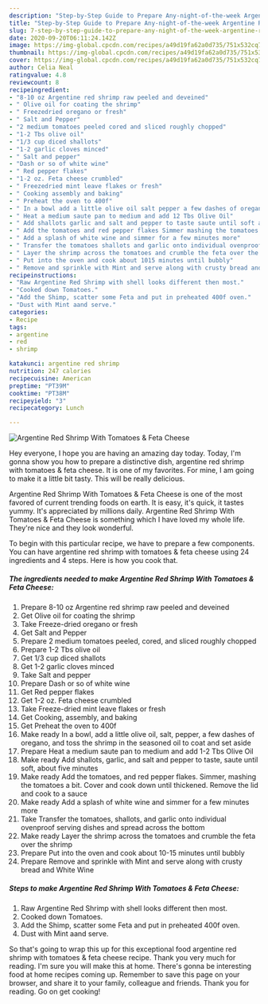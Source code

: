 ```yaml
---
description: "Step-by-Step Guide to Prepare Any-night-of-the-week Argentine Red Shrimp With Tomatoes &amp;amp; Feta Cheese"
title: "Step-by-Step Guide to Prepare Any-night-of-the-week Argentine Red Shrimp With Tomatoes &amp;amp; Feta Cheese"
slug: 7-step-by-step-guide-to-prepare-any-night-of-the-week-argentine-red-shrimp-with-tomatoes-and-amp-feta-cheese
date: 2020-09-20T06:11:24.142Z
image: https://img-global.cpcdn.com/recipes/a49d19fa62a0d735/751x532cq70/argentine-red-shrimp-with-tomatoes-feta-cheese-recipe-main-photo.jpg
thumbnail: https://img-global.cpcdn.com/recipes/a49d19fa62a0d735/751x532cq70/argentine-red-shrimp-with-tomatoes-feta-cheese-recipe-main-photo.jpg
cover: https://img-global.cpcdn.com/recipes/a49d19fa62a0d735/751x532cq70/argentine-red-shrimp-with-tomatoes-feta-cheese-recipe-main-photo.jpg
author: Celia Neal
ratingvalue: 4.8
reviewcount: 8
recipeingredient:
- "8-10 oz Argentine red shrimp raw peeled and deveined"
- " Olive oil for coating the shrimp"
- " Freezedried oregano or fresh"
- " Salt and Pepper"
- "2 medium tomatoes peeled cored and sliced roughly chopped"
- "1-2 Tbs olive oil"
- "1/3 cup diced shallots"
- "1-2 garlic cloves minced"
- " Salt and pepper"
- "Dash or so of white wine"
- " Red pepper flakes"
- "1-2 oz. Feta cheese crumbled"
- " Freezedried mint leave flakes or fresh"
- " Cooking assembly and baking"
- " Preheat the oven to 400f"
- " In a bowl add a little olive oil salt pepper a few dashes of oregano and toss the shrimp in the seasoned oil to coat and set aside"
- " Heat a medium saute pan to medium and add 12 Tbs Olive Oil"
- " Add shallots garlic and salt and pepper to taste saute until soft about five minutes"
- " Add the tomatoes and red pepper flakes Simmer mashing the tomatoes a bit Cover and cook down until thickened Remove the lid and cook to a sauce"
- " Add a splash of white wine and simmer for a few minutes more"
- " Transfer the tomatoes shallots and garlic onto individual ovenproof serving dishes and spread across the bottom"
- " Layer the shrimp across the tomatoes and crumble the feta over the shrimp"
- " Put into the oven and cook about 1015 minutes until bubbly"
- " Remove and sprinkle with Mint and serve along with crusty bread and White Wine"
recipeinstructions:
- "Raw Argentine Red Shrimp with shell looks different then most."
- "Cooked down Tomatoes."
- "Add the Shimp, scatter some Feta and put in preheated 400f oven."
- "Dust with Mint aand serve."
categories:
- Recipe
tags:
- argentine
- red
- shrimp

katakunci: argentine red shrimp 
nutrition: 247 calories
recipecuisine: American
preptime: "PT39M"
cooktime: "PT38M"
recipeyield: "3"
recipecategory: Lunch

---
```



![Argentine Red Shrimp With Tomatoes &amp; Feta Cheese](https://img-global.cpcdn.com/recipes/a49d19fa62a0d735/751x532cq70/argentine-red-shrimp-with-tomatoes-feta-cheese-recipe-main-photo.jpg)

Hey everyone, I hope you are having an amazing day today. Today, I'm gonna show you how to prepare a distinctive dish, argentine red shrimp with tomatoes &amp; feta cheese. It is one of my favorites. For mine, I am going to make it a little bit tasty. This will be really delicious.

Argentine Red Shrimp With Tomatoes &amp; Feta Cheese is one of the most favored of current trending foods on earth. It is easy, it's quick, it tastes yummy. It's appreciated by millions daily. Argentine Red Shrimp With Tomatoes &amp; Feta Cheese is something which I have loved my whole life. They're nice and they look wonderful.




To begin with this particular recipe, we have to prepare a few components. You can have argentine red shrimp with tomatoes &amp; feta cheese using 24 ingredients and 4 steps. Here is how you cook that.

<!--inarticleads1-->

##### The ingredients needed to make Argentine Red Shrimp With Tomatoes &amp; Feta Cheese:

1. Prepare 8-10 oz Argentine red shrimp raw peeled and deveined
1. Get  Olive oil for coating the shrimp
1. Take  Freeze-dried oregano or fresh
1. Get  Salt and Pepper
1. Prepare 2 medium tomatoes peeled, cored, and sliced roughly chopped
1. Prepare 1-2 Tbs olive oil
1. Get 1/3 cup diced shallots
1. Get 1-2 garlic cloves minced
1. Take  Salt and pepper
1. Prepare Dash or so of white wine
1. Get  Red pepper flakes
1. Get 1-2 oz. Feta cheese crumbled
1. Take  Freeze-dried mint leave flakes or fresh
1. Get  Cooking, assembly, and baking
1. Get  Preheat the oven to 400f
1. Make ready  In a bowl, add a little olive oil, salt, pepper, a few dashes of oregano, and toss the shrimp in the seasoned oil to coat and set aside
1. Prepare  Heat a medium saute pan to medium and add 1-2 Tbs Olive Oil
1. Make ready  Add shallots, garlic, and salt and pepper to taste, saute until soft, about five minutes
1. Make ready  Add the tomatoes, and red pepper flakes. Simmer, mashing the tomatoes a bit. Cover and cook down until thickened. Remove the lid and cook to a sauce
1. Make ready  Add a splash of white wine and simmer for a few minutes more
1. Take  Transfer the tomatoes, shallots, and garlic onto individual ovenproof serving dishes and spread across the bottom
1. Make ready  Layer the shrimp across the tomatoes and crumble the feta over the shrimp
1. Prepare  Put into the oven and cook about 10-15 minutes until bubbly
1. Prepare  Remove and sprinkle with Mint and serve along with crusty bread and White Wine




<!--inarticleads2-->

##### Steps to make Argentine Red Shrimp With Tomatoes &amp; Feta Cheese:

1. Raw Argentine Red Shrimp with shell looks different then most.
1. Cooked down Tomatoes.
1. Add the Shimp, scatter some Feta and put in preheated 400f oven.
1. Dust with Mint aand serve.




So that's going to wrap this up for this exceptional food argentine red shrimp with tomatoes &amp; feta cheese recipe. Thank you very much for reading. I'm sure you will make this at home. There's gonna be interesting food at home recipes coming up. Remember to save this page on your browser, and share it to your family, colleague and friends. Thank you for reading. Go on get cooking!
